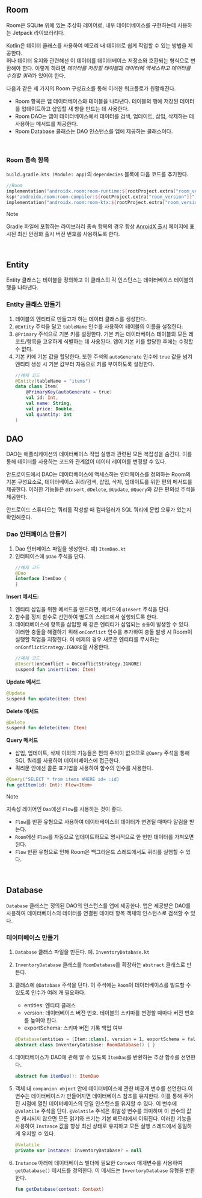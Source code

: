 ## Room

Room은 SQLite 위에 있는 추상화 레이어로, 내부 데이터베이스를 구현하는데 사용하는 Jetpack 라이브러리다.

Kotlin은 데이터 클래스를 사용하여 메모리 내 데이터로 쉽게 작업할 수 있는 방법을 제공한다.    
허나 데이터 유지와 관련해선 이 데이터를 데이터베이스 저장소와 호환되는 형식으로 변환해야 한다. 이렇게 하려면 *데이터를 저장할 테이블*과 *데이터에 액세스하고 데이터를 수정할 쿼리*가 있어야 한다.

다음과 같은 세 가지의 Room 구성요소를 통해 이러한 워크플로가 원활해진다.

- Room 항목은 앱 데이터베이스와 테이블을 나타낸다. 테이블의 행에 저장된 데이터를 업데이트하고 삽입할 새 항을 만드는 데 사용한다.
- Room DAO는 앱이 데이터베이스에서 데이터를 검색, 업데이트, 삽입, 삭제하는 데 사용하는 메서드를 제공한다.
- Room Database 클래스는 DAO 인스턴스를 앱에 제공하는 클래스이다.

<br>

### Room 종속 항목

`build.gradle.kts (Module: app)`의 `dependecies` 블록에 다음 코드를 추가한다.
```kotlin
//Room
implementation("androidx.room:room-runtime:${rootProject.extra["room_version"]}")
ksp("androidx.room:room-compiler:${rootProject.extra["room_version"]}")
implementation("androidx.room:room-ktx:${rootProject.extra["room_version"]}")
```
>[!NOTE]
> Gradle 파일에 포함하는 라이브러리 종속 항목의 경우 항상 [AnroidX 출시](https://developer.android.com/jetpack/androidx/versions?hl=ko) 페이지에 표시된 최신 안정화 출시 버전 번호를 사용하도록 한다.

<br>

## Entity

Entity 클래스는 테이블을 정의하고 이 클래스의 각 인스턴스는 데이터베이스 테이블의 행을 나타낸다.

### Entity 클래스 만들기

1. 테이블의 엔티티로 만들고자 하는 데이터 클래스를 생성한다.
2. `@Entity` 주석을 달고 `tableName` 인수를 사용하여 테이블의 이름을 설정한다.
3. `@Primary` 주석으로 기본 키를 설정한다. 기본 키는 데이터베이스 테이블의 모든 레코드/항목을 고유하게 식별하는 데 사용된다. 앱이 기본 키를 할당한 후에는 수정할 수 없다.
4. 기본 키에 기본 값을 할당한다. 또한 주석의 `autoGenerate` 인수에 `true` 값을 넘겨 엔티티 생성 시 기본 값부터 자동으로 키를 부여하도록 설정한다.
   ```kotlin
   //예제 코드
   @Entity(tableName = "items")
   data class Item(
       @PrimaryKey(autoGenerate = true)
       val id: Int,
       val name: String,
       val price: Double,
       val quantity: Int
   )
   ```

## DAO

DAO는 애플리케이션의 데이터베이스 작업 실행과 관련된 모든 복잡성을 숨긴다. 이를 통해 데이터를 사용하는 코드와 관계없이 데이터 레이어를 변경할 수 있다.

안드로이드에서 DAO는 데이터베이스에 액세스하는 인터페이스를 정의하는 Room의 기본 구성요소로, 데이터베이스 쿼리/검색, 삽입, 삭제, 업데이트를 위한 편의 메서드를 제공한다.   이러한 기능들은 `@Insert`, `@Delete`, `@Update`, `@Query`와 같은 편의성 주석을 제공한다.

안드로이드 스튜디오는 쿼리를 작성할 때 컴파일러가 SQL 쿼리에 문법 오류가 있는지 확인해준다.

### Dao 인터페이스 만들기

1. Dao 인터페이스 파일을 생성한다. 예) `ItemDao.kt`
2. 인터페이스에 `@Dao` 주석을 단다.
   ```kotlin
   //예제 코드
   @Dao
   interface ItemDao {
   }
   ```

**Insert 메서드:**
1. 엔티티 삽입을 위한 메서드을 만드려면, 메서드에 `@Insert` 주석을 단다.
2. 함수를 정지 함수로 선언하여 별도의 스레드에서 실행되도록 한다.
3. 데이터베이스에 항목을 삽입할 때 같은 엔티티가 삽입되는 `충돌`이 발생할 수 있다. 이러한 충돌을 해결하기 위해 `onConflict` 인수를 추가하여 충돌 발생 시 Room이 실행할 작업을 지정한다. 이 예제의 경우 새로운 엔티티를 무시하는 `onConflictStrategy.IGNORE`을 사용한다.
   ```kotlin
   //예제 코드
   @Insert(onConflict = OnConflictStrategy.IGNORE)
   suspend fun insert(item: Item)
   ```

**Update 메서드**
```kotlin
@Update
suspend fun update(item: Item)
```

**Delete 메서드**
```kotlin
@Delete
suspend fun delete(item: Item)
```

**Query 메서드**
- 삽입, 업데이트, 삭제 이외의 기능들은 편의 주석이 없으므로 `@Query` 주석을 통해 SQL 쿼리를 사용하여 데이터베이스에 접근한다.
- 쿼리문 안에선 콜론 표기법을 사용하여 함수의 인수를 사용한다.

```kotlin
@Query("SELECT * from items WHERE id= :id)
fun getItem(id: Int): Flow<Item>
```

>[!NOTE]
> 지속성 레이어인 `Dao`에선 `Flow`를 사용하는 것이 좋다.
> - `Flow`를 반환 유형으로 사용하여 데이터베이스의 데이터가 변경될 때마다 알림을 받는다.
> - `Room`에선 `Flow`를 자동으로 업데이트하므로 명시적으로 한 번만 데이터를 가져오면 된다.
> - `Flow` 반환 유형으로 인해 Room은 백그라운드 스레드에서도 쿼리를 실행할 수 있다.
<br>

## Database

`Database` 클래스는 정의된 DAO의 인스턴스를 앱에 제공한다. 앱은 제공받은 DAO를 사용하여 데이터베이스의 데이터를 연결된 데이터 항목 객체의 인스턴스로 검색할 수 있다.

### 데이터베이스 만들기

1. `Database` 클래스 파일을 만든다. 예. `InventoryDatabase.kt`
2. `InventoryDatabase` 클래스를 `RoomDatabase`를 확장하는 `abstract` 클래스로 만든다.
3. 클래스에 `@Database` 주석을 단다. 이 주석에는 `Room`이 데이터베이스를 빌드할 수 있도록 인수가 여러 개 필요하다.
   - entities: 엔티티 클래스
   - version: 데이터베이스 버전 번호. 테이블의 스키마를 변경할 때마다 버전 번호를 높여야 한다.
   - exportSchema: 스키마 버전 기록 백업 여부

   ```kotlin
   @Database(entities = [Item::class], version = 1, exportSchema = false)
   abstract class InventoryDatabase: RoomDatabase() { }
   ```
5. 데이터베이스가 DAO에 관해 알 수 있도록 `ItemDao`를 반환하는 추상 함수를 선언한다.
   ```kotlin
   abstract fun itemDao(): ItemDao
   ```
6. 객체 내 `companion object` 안에 데이터베이스에 관한 비공개 변수를 선언한다.이 변수는 데이터베이스가 만들어지면 데이터베이스 참조를 유지한다. 이를 통해 주어진 시점에 열린 데이터베이스의 단일 인스턴스를 유지할 수 있다.
   이 변수에 `@Volatile` 주석을 단다. `@Volatile` 주석은 휘발성 변수를 의미하며 이 변수의 값은 캐시되지 않으면 모든 읽기와 쓰기는 기본 메모리에서 이뤄진다. 이러한 기능을 사용하여 `Instance` 값을 항상 최신 상태로 유지하고 모든 실행 스레드에서 동일하게 유지할 수 있다.
   ```kotlin
   @Volatile
   private var Instance: InventoryDatabase? = null
   ```
7. `Instance` 아래에 데이터베이스 빌더에 필요한 `Context` 매개변수를 사용하여 `getDatabase()` 메서드를 정의한다. 이 메서드는 `InventoryDatabase` 유형을 반환한다.
   ```kotlin
   fun getDatabase(context: Context)
   ```
   


